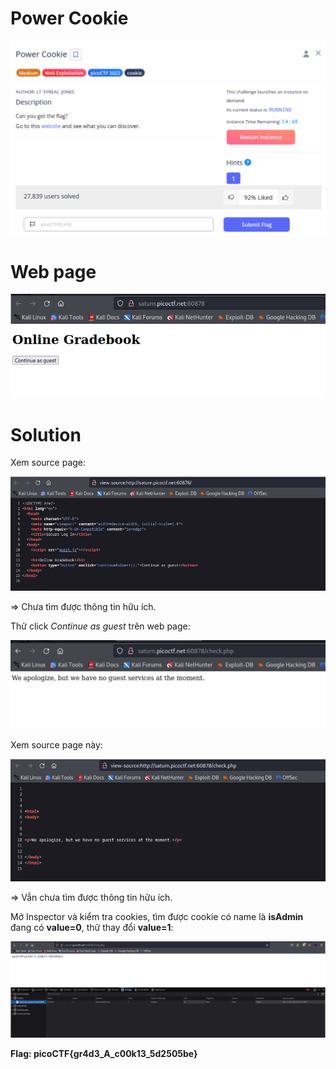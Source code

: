 # Power Cookie
![img](https://github.com/DucThinh47/PicoCTF_Writeups/blob/main/Web_Exploitation/images/image108.png?raw=true)

# Web page
![img](https://github.com/DucThinh47/PicoCTF_Writeups/blob/main/Web_Exploitation/images/image109.png?raw=true)

# Solution

Xem source page: 

![img](https://github.com/DucThinh47/PicoCTF_Writeups/blob/main/Web_Exploitation/images/image110.png?raw=true)

=> Chưa tìm được thông tin hữu ích.

Thử click *Continue as guest* trên web page:

![img](https://github.com/DucThinh47/PicoCTF_Writeups/blob/main/Web_Exploitation/images/image111.png?raw=true)

Xem source page này: 

![img](https://github.com/DucThinh47/PicoCTF_Writeups/blob/main/Web_Exploitation/images/image112.png?raw=true)

=> Vẫn chưa tìm được thông tin hữu ích. 

Mở Inspector và kiểm tra cookies, tìm được cookie có name là **isAdmin** đang có **value=0**, thử thay đổi **value=1**:

![img](https://github.com/DucThinh47/PicoCTF_Writeups/blob/main/Web_Exploitation/images/image113.png?raw=true)

**Flag: picoCTF{gr4d3_A_c00k13_5d2505be}**

